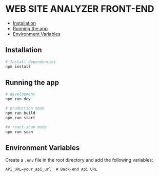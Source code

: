 # WEB SITE ANALYZER FRONT-END

- [Installation](#installation)
- [Running the app](#running-the-app)
- [Environment Variables](#environment-variables)

## Installation

```bash
# Install dependencies
npm install
```

## Running the app

```bash
# development
npm run dev

# production mode
npm run build
npm run start

## react-scan mode
npm run scan

```

## Environment Variables

Create a `.env` file in the root directory and add the following variables:

```
API_URL=your_api_url  # Back-end Api URL
```
